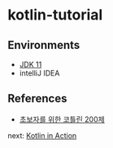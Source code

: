 # kotlin-tutorial

## Environments
- [JDK 11](https://openjdk.java.net/projects/jdk/11/)
- intelliJ IDEA

## References
- [초보자를 위한 코틀린 200제](http://www.yes24.com/Product/Goods/60820252)

next: [Kotlin in Action](http://www.yes24.com/Product/Goods/55148593)
